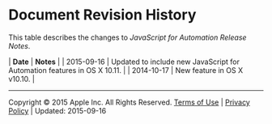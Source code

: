 <a id="//apple_ref/doc/uid/TP40014508-CH112-SW1"></a>

# Document Revision History

This table describes the changes to *JavaScript for Automation Release Notes*.

| **Date** | **Notes** |
| 2015-09-16 | Updated to include new JavaScript for Automation features in OS X 10.11. |
| 2014-10-17 | New feature in OS X v10.10. |

  
  

---

Copyright © 2015 Apple Inc. All Rights Reserved. [Terms of Use](http://www.apple.com/legal/internet-services/terms/site.html) | [Privacy Policy](http://www.apple.com/privacy/) | Updated: 2015-09-16
